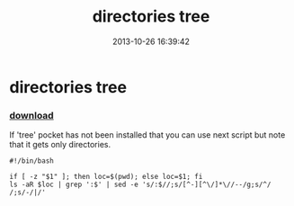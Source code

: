 ﻿---
pid:            4561
poster:         greg zakharov
title:          directories tree
date:           2013-10-26 16:39:42
format:         posh
parent:         0
parent:         0

---

# directories tree

### [download](4561.ps1)

If 'tree' pocket has not been installed that you can use next script but note that it gets only directories.

```posh
#!/bin/bash

if [ -z "$1" ]; then loc=$(pwd); else loc=$1; fi
ls -aR $loc | grep ':$' | sed -e 's/:$//;s/[^-][^\/]*\//--/g;s/^/ /;s/-/|/'
```
